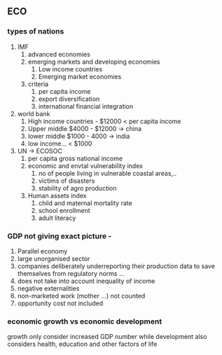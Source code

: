 ## ECO
### types of nations
1. IMF
	1. advanced economies
	2. emerging markets and developing economies
		1. Low income countries
		2. Emerging market economies
	3. criteria
		1. per capita income
		2. export diversification
		3. international financial integration
2. world bank
	1. High income countries - $12000 < per capita income
	2. Upper middle $4000 - $12000 -> china
	3. lower middle $1000 - 4000 -> india
	4. low income... < $1000
3. UN -> ECOSOC
	1. per capita gross national income
	2. economic and envtal vulnerability index
		1. no of people living in vulnerable coastal areas,..
		2. victims of disasters
		3. stability of agro production
	3. Human assets index
		1. child and maternal mortality rate
		2. school enrollment
		3. adult literacy
### GDP not giving exact picture - 
1. Parallel economy
2. large unorganised sector
3. companies deliberately underreporting their production data to save themselves from regulatory norms ...
4. does not take into account inequality of income
5. negative externalities
6. non-marketed work (mother ...) not counted
7. opportunity cost not included
### economic growth vs economic development
growth only consider increased GDP number while development also considers health, education and other factors of life